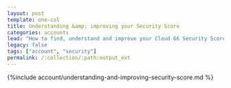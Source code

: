 ```yaml
---
layout: post
template: one-col
title: Understanding &amp; improving your Security Score
categories: accounts
lead: "How to find, understand and improve your Cloud 66 Security Score"
legacy: false
tags: ["account", "security"]
permalink: /:collection/:path:output_ext
---
```


{%include account/understanding-and-improving-security-score.md %}